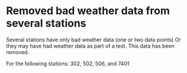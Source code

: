 # Removed bad weather data from several stations

Several stations have only bad weather data (one or two data points)
Or they may have had weather data as part of a test.
This data has been removed.

For the following stations: 302, 502, 506, and 7401
